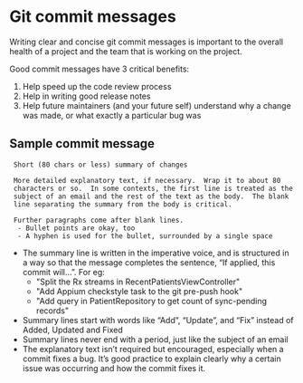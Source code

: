# Git commit messages

Writing clear and concise git commit messages is important to the overall health of a project and the team that is working on the project.

Good commit messages have 3 critical benefits:

1. Help speed up the code review process
2. Help in writing good release notes 
3. Help future maintainers \(and your future self\) understand why a change was made, or what exactly a particular bug was

## Sample commit message

```text
 Short (80 chars or less) summary of changes

 More detailed explanatory text, if necessary.  Wrap it to about 80
 characters or so.  In some contexts, the first line is treated as the
 subject of an email and the rest of the text as the body.  The blank
 line separating the summary from the body is critical.

 Further paragraphs come after blank lines.
  - Bullet points are okay, too 
  - A hyphen is used for the bullet, surrounded by a single space
```

* The summary line is written in the imperative voice, and is structured in a way so that the message completes the sentence, “If applied, this commit will…”. For eg:
  * "Split the Rx streams in RecentPatientsViewController"
  * "Add Appium checkstyle task to the git pre-push hook"
  * "Add query in PatientRepository to get count of sync-pending records"
* Summary lines start with words like “Add”, “Update”, and “Fix” instead of Added, Updated and Fixed
* Summary lines never end with a period, just like the subject of an email 
* The explanatory text isn’t required but encouraged, especially when a commit fixes a bug. It’s good practice to explain clearly why a certain issue was occurring and how the commit fixes it. 

